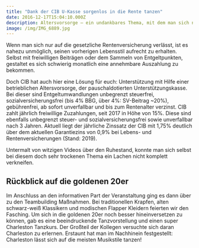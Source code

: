 ```yaml
---
title: "Dank der CIB U-Kasse sorgenlos in die Rente tanzen"
date: 2016-12-17T15:04:10.000Z
description: Altersvorsorge – ein undankbares Thema, mit dem man sich nicht gerne auseinandersetzt. Wer denkt schon gerne ans älter werden? Doch bei CIB verknüpfen wir unliebsame Themen einfach mit freudigen Ereignissen
image: /img/IMG_6889.jpg
---
```


Wenn man sich nur auf die gesetzliche Rentenversicherung verlässt, ist es nahezu unmöglich, seinen vorherigen Lebensstil aufrecht zu erhalten. Selbst mit freiwilligen Beiträgen oder dem Sammeln von Entgeltpunkten, gestaltet es sich schwierig monatlich eine annehmbare Auszahlung zu bekommen.

Doch CIB hat auch hier eine Lösung für euch: Unterstützung mit Hilfe einer betrieblichen Altersvorsorge, der pauschaldotierten Unterstützungskasse. Bei dieser sind Entgeltumwandlungen unbegrenzt steuerfrei, sozialversicherungsfrei (bis 4% BBG, über 4%: SV-Beitrag ~20%), gebührenfrei, ab sofort unverfallbar und bis zum Rentenalter verzinst. CIB zahlt jährlich freiwillige Zuzahlungen, seit 2017 in Höhe von 15%. Diese sind ebenfalls unbegrenzt steuer- und sozialversicherungsfrei sowie unverfallbar nach 3 Jahren. Aktuell liegt der jährliche Zinssatz der CIB mit 1,75% deutlich über dem aktuellen Garantiezins von 0,9% bei Lebens- und Rentenversicherungen (Stand: 2019).

Untermalt von witzigen Videos über den Ruhestand, konnte man sich selbst bei diesem doch sehr trockenen Thema ein Lachen nicht komplett verkneifen.

## Rückblick auf die goldenen 20er

Im Anschluss an den informativen Part der Veranstaltung ging es dann über zu den Teambuilding Maßnahmen. Bei traditionellen Krapfen, alten schwarz-weiß Klassikern und modischen Flapper Kleidern feierten wir den Fasching. Um sich in die goldenen 20er noch besser hineinversetzen zu können, gab es eine beeindruckende Tanzvorstellung und einen super Charleston Tanzkurs. Der Großteil der Kollegen versuchte sich daran Charleston zu erlernen. Erstaunt hat man im Nachhinein festgestellt: Charleston lässt sich auf die meisten Musikstile tanzen! 
